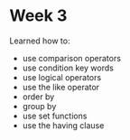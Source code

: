 # Week 3

Learned how to:
- use comparison operators 
- use condition key words 
- use logical operators
- use the like operator 
- order by 
- group by
- use set functions
- use the having clause